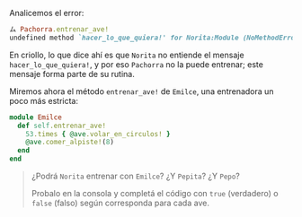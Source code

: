 Analicemos el error:

```ruby
ム Pachorra.entrenar_ave!
undefined method `hacer_lo_que_quiera!' for Norita:Module (NoMethodError)
```

En criollo, lo que dice ahí es que `Norita` no entiende el mensaje `hacer_lo_que_quiera!`, y por eso `Pachorra` no la puede entrenar; este mensaje forma parte de su rutina.

Miremos ahora el método `entrenar_ave!` de `Emilce`, una entrenadora un poco más estricta:

```ruby
module Emilce
  def self.entrenar_ave!
    53.times { @ave.volar_en_circulos! }
    @ave.comer_alpiste!(8)
  end
end
```

> ¿Podrá `Norita` entrenar con `Emilce`? ¿Y `Pepita`? ¿Y `Pepo`?
>
> Probalo en la consola y completá el código con `true` (verdadero) o `false` (falso) según corresponda para cada ave.